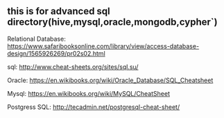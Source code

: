 ## this is for advanced sql directory(hive,mysql,oracle,mongodb,cypher`)

Relational Database:
https://www.safaribooksonline.com/library/view/access-database-design/1565926269/pr02s02.html

sql:
http://www.cheat-sheets.org/sites/sql.su/

Oracle:
https://en.wikibooks.org/wiki/Oracle_Database/SQL_Cheatsheet

Mysql:
https://en.wikibooks.org/wiki/MySQL/CheatSheet

Postgress SQL:
http://tecadmin.net/postgresql-cheat-sheet/

